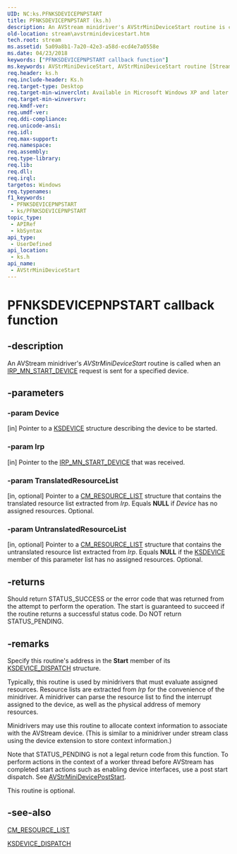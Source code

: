 ```yaml
---
UID: NC:ks.PFNKSDEVICEPNPSTART
title: PFNKSDEVICEPNPSTART (ks.h)
description: An AVStream minidriver's AVStrMiniDeviceStart routine is called when an IRP_MN_START_DEVICE request is sent for a specified device.
old-location: stream\avstrminidevicestart.htm
tech.root: stream
ms.assetid: 5a09a8b1-7a20-42e3-a58d-ecd4e7a0558e
ms.date: 04/23/2018
keywords: ["PFNKSDEVICEPNPSTART callback function"]
ms.keywords: AVStrMiniDeviceStart, AVStrMiniDeviceStart routine [Streaming Media Devices], PFNKSDEVICEPNPSTART, avstclbk_b9fd90e7-3d9b-47a3-86c4-8df35f000269.xml, ks/AVStrMiniDeviceStart, stream.avstrminidevicestart
req.header: ks.h
req.include-header: Ks.h
req.target-type: Desktop
req.target-min-winverclnt: Available in Microsoft Windows XP and later operating systems and DirectX 8.0 and later DirectX versions.
req.target-min-winversvr: 
req.kmdf-ver: 
req.umdf-ver: 
req.ddi-compliance: 
req.unicode-ansi: 
req.idl: 
req.max-support: 
req.namespace: 
req.assembly: 
req.type-library: 
req.lib: 
req.dll: 
req.irql: 
targetos: Windows
req.typenames: 
f1_keywords:
 - PFNKSDEVICEPNPSTART
 - ks/PFNKSDEVICEPNPSTART
topic_type:
 - APIRef
 - kbSyntax
api_type:
 - UserDefined
api_location:
 - ks.h
api_name:
 - AVStrMiniDeviceStart
---
```


# PFNKSDEVICEPNPSTART callback function


## -description

An AVStream minidriver's <i>AVStrMiniDeviceStart</i> routine is called when an <a href="/windows-hardware/drivers/kernel/irp-mn-start-device">IRP_MN_START_DEVICE</a> request is sent for a specified device.

## -parameters

### -param Device 

[in]
Pointer to a <a href="/windows-hardware/drivers/ddi/ks/ns-ks-_ksdevice">KSDEVICE</a> structure describing the device to be started.

### -param Irp 

[in]
Pointer to the <a href="/windows-hardware/drivers/kernel/irp-mn-start-device">IRP_MN_START_DEVICE</a> that was received.

### -param TranslatedResourceList 

[in, optional]
Pointer to a <a href="/windows-hardware/drivers/ddi/wdm/ns-wdm-_cm_resource_list">CM_RESOURCE_LIST</a> structure that contains the translated resource list extracted from <i>Irp</i>. Equals <b>NULL</b> if <i>Device</i> has no assigned resources. Optional.

### -param UntranslatedResourceList 

[in, optional]
Pointer to a <a href="/windows-hardware/drivers/ddi/wdm/ns-wdm-_cm_resource_list">CM_RESOURCE_LIST</a> structure that contains the untranslated resource list extracted from <i>Irp</i>. Equals <b>NULL</b> if the <a href="/windows-hardware/drivers/ddi/ks/ns-ks-_ksdevice">KSDEVICE</a> member of this parameter list has no assigned resources. Optional.

## -returns

Should return STATUS_SUCCESS or the error code that was returned from the attempt to perform the operation. The start is guaranteed to succeed if the routine returns a successful status code. Do NOT return STATUS_PENDING.

## -remarks

Specify this routine's address in the <b>Start</b> member of its <a href="/windows-hardware/drivers/ddi/ks/ns-ks-_ksdevice_dispatch">KSDEVICE_DISPATCH</a> structure.

Typically, this routine is used by minidrivers that must evaluate assigned resources. Resource lists are extracted from <i>Irp</i> for the convenience of the minidriver. A minidriver can parse the resource list to find the interrupt assigned to the device, as well as the physical address of memory resources.

Minidrivers may use this routine to allocate context information to associate with the AVStream device. (This is similar to a minidriver under stream class using the device extension to store context information.)

Note that STATUS_PENDING is not a legal return code from this function.  To perform actions in the context of a worker thread before AVStream has completed start actions such as enabling device interfaces, use a post start dispatch. See <a href="/windows-hardware/drivers/ddi/ks/nc-ks-pfnksdevice">AVStrMiniDevicePostStart</a>.

This routine is optional.

## -see-also

<a href="/windows-hardware/drivers/ddi/wdm/ns-wdm-_cm_resource_list">CM_RESOURCE_LIST</a>



<a href="/windows-hardware/drivers/ddi/ks/ns-ks-_ksdevice_dispatch">KSDEVICE_DISPATCH</a>